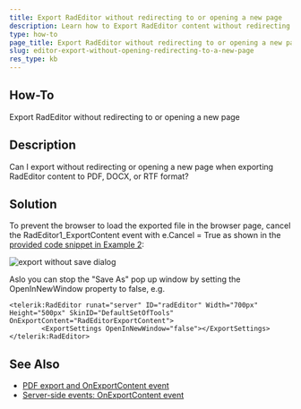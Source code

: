 ```yaml
---
title: Export RadEditor without redirecting to or opening a new page  
description: Learn how to Export RadEditor content without redirecting or opening a new page - silent export.
type: how-to
page_title: Export RadEditor without redirecting to or opening a new page  
slug: editor-export-without-opening-redirecting-to-a-new-page
res_type: kb
---
```


## How-To
Export RadEditor without redirecting to or opening a new page  

## Description
Can I export without redirecting or opening a new page when exporting RadEditor content to PDF, DOCX, or RTF format?

## Solution
To prevent the browser to load the exported file in the browser page, cancel the RadEditor1_ExportContent event with e.Cancel = True as shown in the [provided code snippet in Example 2](https://docs.telerik.com/devtools/aspnet-ajax/controls/editor/functionality/import-and-export/export-to-pdf#onexportcontent-event):

![export without save dialog](images/editor-export-without-save-dialog.png)



Aslo you can stop the "Save As" pop up window by setting the OpenInNewWindow property to false, e.g.

````ASPX
<telerik:RadEditor runat="server" ID="radEditor" Width="700px" Height="500px" SkinID="DefaultSetOfTools" OnExportContent="RadEditorExportContent">
        <ExportSettings OpenInNewWindow="false"></ExportSettings>
</telerik:RadEditor>
````

## See Also
* [PDF export and OnExportContent event](https://docs.telerik.com/devtools/aspnet-ajax/controls/editor/functionality/import-and-export/export-to-pdf#onexportcontent-event)
* [Server-side events: OnExportContent event](https://docs.telerik.com/devtools/aspnet-ajax/controls/editor/server-side-programming/events/onexportcontent)

 
